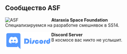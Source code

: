 ## Сообщество ASF

[<img src="https://i.imgur.com/XiS9QP5.png" alt="ASF" width="150" align="left">](https://github.com/AtaraxiaSpaceFoundation)
**Ataraxia Space Foundation**<br>Специализируемся на разработке смешнявок в SS14.

[<img src="https://github.com/AtaraxiaSpaceFoundation/asset-dump/blob/master/Misc/Discord/discord-banner.png" alt="Discord" width="150" align="left">](https://www.youtube.com/watch?v=dQw4w9WgXcQ)
**Discord Server**<br>В космосе вас никто не услышит.
